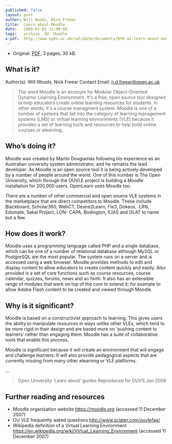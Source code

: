 ```yaml
---
published: false
layout: post
author: Will Woods, Nick Freear
title:  Learn about Moodle
date:   2008-01-01 12:00:00
tags:   archive  OU  Moodle
x-pdf:  http://www.open.ac.uk/validate/documents/059-ai-learn-about-moodle.pdf
---
```


* Original:  [PDF][], 3 pages, 30 kB.

## What is it?

Author(s): Will Woods, Nick Freear
Contact Email: n.d.freear@open.ac.uk

> The word Moodle is an acronym for Modular Object-Oriented Dynamic Learning Environment.
> It's a free, open source tool designed to help educators create online learning
resources for students.
> In other words, it's a course managment system.
> Moodle is one of a number of systems that fall into the category of learning
management systems (LMS) or virtual learning environments (VLE) because it
provides a set of learning tools and resources to help build online courses or elearning.

## Who’s doing it?

Moodle was created by Martin Dougiamas following his experience as an Australian
university system administrator, and he remains the lead developer.
As Moodle is an open source tool it is being actively developed by a number
of people around the world.
One of this number is The Open University, which through the OUVLE project is
building a Moodle installation for 200,000 users. OpenLearn uses Moodle too.

There are a number of other commercial and open source VLE systems in the
marketplace that are direct competitors to Moodle.
These include Blackboard, Scholar360, WebCT, Desire2Learn, Fle3, Dokeos, .LRN,
Edumate, Sakai Project, LON- CAPA, Bodington, ILIAS and OLAT to name but a few.

## How does it work?

Moodle uses a programming language called PHP and a single database, which can be one of a number of relational database although MySQL or PostgreSQL are the most popular. The system runs on a server and is accessed using a web browser. Moodle provides methods to edit and display content to allow educators to create content quickly and easily. Also provided is a set of core functions such as course resources, course calendar, quizzes, forums, news and so forth. It also has an extensible range of modules that work on top of the core to extend it; for example to allow Adobe Flash content to be created and viewed through Moodle.

## Why is it significant?

Moodle is based on a constructivist approach to learning.
This gives users the ability to manipulate resources in ways unlike other VLEs,
which tend to be more rigid in their design and are based more on
'pushing content to learners' rather than engaging them.
Moodle has a suite of collaborative tools that enable this process.

Moodle is significant because it will create an environment that will
engage and challenge learners.
It will also provide pedagogical aspects that are currently missing from many
other elearning or VLE platforms.

...


> Open University ‘Learn about’ guides
> Reproduced for OUVS Jan 2008


## Further reading and resources

* Moodle organisation website <https://moodle.org> (accessed 11 December 2007)
* OU VLE frequently asked questions <http://www.sclater.com/ouvlefaq/>
* Wikipedia definition of a Virtual Learning Environment <https://en.wikipedia.org/wiki/Virtual_Learning_Environment> (accessed 11 December 2007)

[pdf]: http://www.open.ac.uk/validate/documents/059-ai-learn-about-moodle.pdf "3 pages; 30 kB."
[search]: https://google.co.uk/search?q=site%3Aopen.ac.uk+Freear
